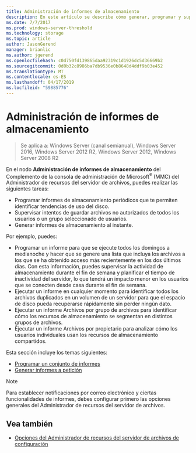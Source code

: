 ```yaml
---
title: Administración de informes de almacenamiento
description: En este artículo se describe cómo generar, programar y supervisar informes de almacenamiento
ms.date: 7/7/2017
ms.prod: windows-server-threshold
ms.technology: storage
ms.topic: article
author: JasonGerend
manager: brianlic
ms.author: jgerend
ms.openlocfilehash: c0d750fd139865daa92319c1d1926dc5d36669b2
ms.sourcegitcommit: 0d0b32c8986ba7db9536e0b8648d4ddf9b03e452
ms.translationtype: MT
ms.contentlocale: es-ES
ms.lasthandoff: 04/17/2019
ms.locfileid: "59885776"
---
```

# <a name="storage-reports-management"></a>Administración de informes de almacenamiento

> Se aplica a: Windows Server (canal semianual), Windows Server 2016, Windows Server 2012 R2, Windows Server 2012, Windows Server 2008 R2

En el nodo **Administración de informes de almacenamiento** del Complemento de la consola de administración de Microsoft<sup>®</sup> (MMC) del Administrador de recursos del servidor de archivos, puedes realizar las siguientes tareas:

-   Programar informes de almacenamiento periódicos que te permiten identificar tendencias de uso del disco.
-   Supervisar intentos de guardar archivos no autorizados de todos los usuarios o un grupo seleccionado de usuarios.
-   Generar informes de almacenamiento al instante.

Por ejemplo, puedes:

-   Programar un informe para que se ejecute todos los domingos a medianoche y hacer que se genere una lista que incluya los archivos a los que se ha obtenido acceso más recientemente en los dos últimos días. Con esta información, puedes supervisar la actividad de almacenamiento durante el fin de semana y planificar el tiempo de inactividad del servidor, lo que tendrá un impacto menor en los usuarios que se conecten desde casa durante el fin de semana.
-   Ejecutar un informe en cualquier momento para identificar todos los archivos duplicados en un volumen de un servidor para que el espacio de disco pueda recuperarse rápidamente sin perder ningún dato.
-   Ejecutar un informe Archivos por grupo de archivos para identificar cómo los recursos de almacenamiento se segmentan en distintos grupos de archivos. 
-   Ejecutar un informe Archivos por propietario para analizar cómo los usuarios individuales usan los recursos de almacenamiento compartidos.

Esta sección incluye los temas siguientes:

-   [Programar un conjunto de informes](schedule-set-of-reports.md)
-   [Generar informes a petición](generate-reports-on-demand.md)

> [!Note]
> Para establecer notificaciones por correo electrónico y ciertas funcionalidades de informes, debes configurar primero las opciones generales del Administrador de recursos del servidor de archivos.

## <a name="see-also"></a>Vea también

-   [Opciones del Administrador de recursos del servidor de archivos de configuración](setting-file-server-resource-manager-options.md)


